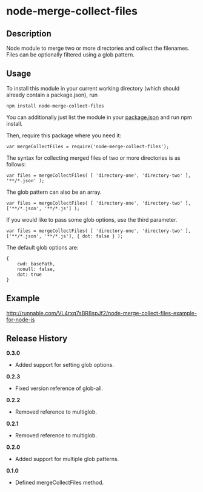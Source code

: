 # node-merge-collect-files

## Description

Node module to merge two or more directories and collect the filenames.  
Files can be optionally filtered using a glob pattern.


## Usage

To install this module in your current working directory (which should already contain a package.json), run

```
npm install node-merge-collect-files
```

You can additionally just list the module in your [package.json](https://npmjs.org/doc/json.html) and run npm install.

Then, require this package where you need it:

```
var mergeCollectFiles = require('node-merge-collect-files');
```

The syntax for collecting merged files of two or more directories is as follows:

```
var files = mergeCollectFiles( [ 'directory-one', 'directory-two' ], '**/*.json' );
```

The glob pattern can also be an array.

```
var files = mergeCollectFiles( [ 'directory-one', 'directory-two' ], ['**/*.json', '**/*.js'] );
```

If you would like to pass some glob options, use the third parameter.

```
var files = mergeCollectFiles( [ 'directory-one', 'directory-two' ], ['**/*.json', '**/*.js'], { dot: false } );
```

The default glob options are:

```
{
	cwd: basePath,
	nonull: false,
	dot: true
}
```

## Example

http://runnable.com/VL4rxq7sBR8spJf2/node-merge-collect-files-example-for-node-js


## Release History

__0.3.0__

  * Added support for setting glob options.

__0.2.3__

  * Fixed version reference of glob-all.

__0.2.2__

  * Removed reference to multiglob.

__0.2.1__

  * Removed reference to multiglob.

__0.2.0__

  * Added support for multiple glob patterns.

__0.1.0__

  * Defined mergeCollectFiles method.
